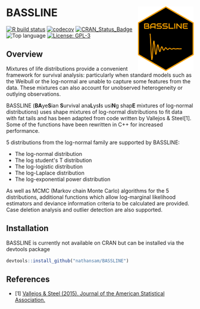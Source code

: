 # BASSLINE  <img src="man/figures/sticker.svg" align="right" width="150" />

<!-- badges: start -->
[![R build status](https://github.com/nathansam/BASSLINE/workflows/R-CMD-check/badge.svg)](https://github.com/nathansam/BASSLINE/actions)
[![codecov](https://codecov.io/gh/nathansam/BASSLINE/branch/master/graph/badge.svg)](https://codecov.io/gh/nathansam/BASSLINE)
[![CRAN\_Status\_Badge](https://www.r-pkg.org/badges/version/BASSLINE)](https://cran.r-project.org/package=BASSLINE)
![Top language](https://img.shields.io/github/languages/top/nathansam/BASSLINE)
[![License: GPL-3](https://img.shields.io/badge/License-GPL3-green.svg)](https://opensource.org/licenses/GPL-3.0)
<!-- badges: end -->

## Overview

Mixtures of life distributions provide a convenient framework for survival
analysis: particularly when standard models such as the Weibull or the
log-normal are unable to capture some features from the data. These mixtures
can also account for unobserved heterogeneity or outlying observations.  

BASSLINE (**BA**ye**S**ian **S**urvival ana**L**ys**I**s usi**N**g shap**E**
mixtures of log-normal distributions) uses shape mixtures of log-normal 
distributions to fit data with fat tails and has been adapted from code written
by Vallejos & Steel[1]. Some of the functions have been rewritten in C++ for
increased performance.

5 distributions from the log-normal family are supported by BASSLINE:

* The log-normal distribution
* The log student's T distribution
* The log-logistic distribution
* The log-Laplace distribution
* The log-exponential power distribution

As well as MCMC (Markov chain Monte Carlo) algorithms for the 5
distributions, additional functions which allow log-marginal likelihood
estimators and deviance information  criteria to be calculated are provided.
Case deletion analysis and outlier detection are also supported.


## Installation

BASSLINE is currently not available on CRAN but can be installed via the
devtools package

```R
devtools::install_github("nathansam/BASSLINE")
```

## References 
- [1] <a href="http://dx.doi.org/10.1080/01621459.2014.923316">Vallejos & Steel (2015). Journal of the American Statistical Association. </a>

